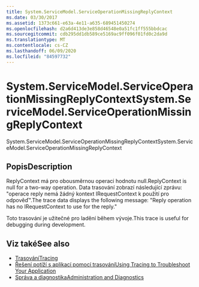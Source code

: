 ```yaml
---
title: System.ServiceModel.ServiceOperationMissingReplyContext
ms.date: 03/30/2017
ms.assetid: 1373c661-e63a-4e11-a635-689451450274
ms.openlocfilehash: d2a6d413de3e858d46548e0a51fc1ff555bbdcac
ms.sourcegitcommit: cdb295dd1db589ce5169ac9ff096f01fd0c2da9d
ms.translationtype: MT
ms.contentlocale: cs-CZ
ms.lasthandoff: 06/09/2020
ms.locfileid: "84597732"
---
```

# <a name="systemservicemodelserviceoperationmissingreplycontext"></a><span data-ttu-id="9ae9d-102">System.ServiceModel.ServiceOperationMissingReplyContext</span><span class="sxs-lookup"><span data-stu-id="9ae9d-102">System.ServiceModel.ServiceOperationMissingReplyContext</span></span>
<span data-ttu-id="9ae9d-103">System.ServiceModel.ServiceOperationMissingReplyContext</span><span class="sxs-lookup"><span data-stu-id="9ae9d-103">System.ServiceModel.ServiceOperationMissingReplyContext</span></span>  
  
## <a name="description"></a><span data-ttu-id="9ae9d-104">Popis</span><span class="sxs-lookup"><span data-stu-id="9ae9d-104">Description</span></span>  
 <span data-ttu-id="9ae9d-105">ReplyContext má pro obousměrnou operaci hodnotu null.</span><span class="sxs-lookup"><span data-stu-id="9ae9d-105">ReplyContext is null for a two-way operation.</span></span> <span data-ttu-id="9ae9d-106">Data trasování zobrazí následující zprávu: "operace reply nemá žádný kontext IRequestContext k použití pro odpověď".</span><span class="sxs-lookup"><span data-stu-id="9ae9d-106">The trace data displays the following message: "Reply operation has no IRequestContext to use for the reply."</span></span>  
  
 <span data-ttu-id="9ae9d-107">Toto trasování je užitečné pro ladění během vývoje.</span><span class="sxs-lookup"><span data-stu-id="9ae9d-107">This trace is useful for debugging during development.</span></span>  
  
## <a name="see-also"></a><span data-ttu-id="9ae9d-108">Viz také</span><span class="sxs-lookup"><span data-stu-id="9ae9d-108">See also</span></span>

- [<span data-ttu-id="9ae9d-109">Trasování</span><span class="sxs-lookup"><span data-stu-id="9ae9d-109">Tracing</span></span>](index.md)
- [<span data-ttu-id="9ae9d-110">Řešení potíží s aplikací pomocí trasování</span><span class="sxs-lookup"><span data-stu-id="9ae9d-110">Using Tracing to Troubleshoot Your Application</span></span>](using-tracing-to-troubleshoot-your-application.md)
- [<span data-ttu-id="9ae9d-111">Správa a diagnostika</span><span class="sxs-lookup"><span data-stu-id="9ae9d-111">Administration and Diagnostics</span></span>](../index.md)
